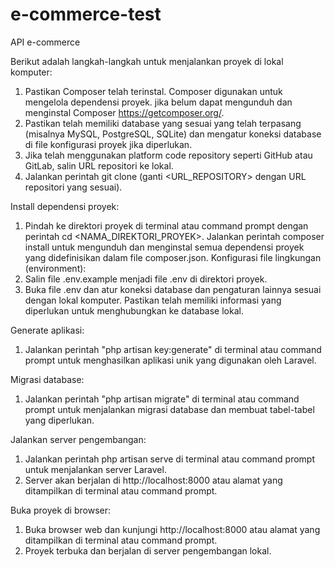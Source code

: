 #  e-commerce-test
 API e-commerce

Berikut adalah langkah-langkah untuk menjalankan proyek di lokal komputer:
1. Pastikan Composer telah terinstal. Composer digunakan untuk mengelola dependensi proyek. jika belum dapat mengunduh dan menginstal Composer https://getcomposer.org/.
2. Pastikan telah memiliki database yang sesuai yang telah terpasang (misalnya MySQL, PostgreSQL, SQLite) dan mengatur koneksi database di file konfigurasi proyek jika diperlukan.
3. Jika telah menggunakan platform code repository seperti GitHub atau GitLab, salin URL repositori ke lokal.
4. Jalankan perintah git clone (ganti <URL_REPOSITORY> dengan URL repositori yang sesuai).


Install dependensi proyek:
1. Pindah ke direktori proyek di terminal atau command prompt dengan perintah cd <NAMA_DIREKTORI_PROYEK>.
Jalankan perintah composer install untuk mengunduh dan menginstal semua dependensi proyek yang didefinisikan dalam file composer.json.
Konfigurasi file lingkungan (environment):
2. Salin file .env.example menjadi file .env di direktori proyek.
3. Buka file .env dan atur koneksi database dan pengaturan lainnya sesuai dengan lokal komputer. Pastikan telah memiliki informasi yang diperlukan untuk menghubungkan ke database lokal.


Generate aplikasi:
1. Jalankan perintah "php artisan key:generate" di terminal atau command prompt untuk menghasilkan aplikasi unik yang digunakan oleh Laravel.


Migrasi database:
1. Jalankan perintah "php artisan migrate" di terminal atau command prompt untuk menjalankan migrasi database dan membuat tabel-tabel yang diperlukan.


Jalankan server pengembangan:
1. Jalankan perintah php artisan serve di terminal atau command prompt untuk menjalankan server Laravel.
2. Server akan berjalan di http://localhost:8000 atau alamat yang ditampilkan di terminal atau command prompt.

Buka proyek di browser:
1. Buka browser web dan kunjungi http://localhost:8000 atau alamat yang ditampilkan di terminal atau command prompt.
2. Proyek terbuka dan berjalan di server pengembangan lokal.